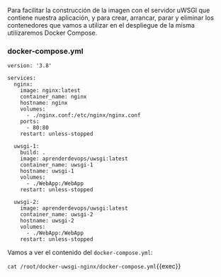 Para facilitar la construcción de la imagen con el servidor uWSGI que contiene nuestra aplicación, y para crear, 
arrancar, parar y eliminar los contenedores que vamos a utilizar en el despliegue de la misma utilizaremos Docker 
Compose.

### docker-compose.yml
```
version: '3.8'
 
services:
  nginx:
    image: nginx:latest
    container_name: nginx
    hostname: nginx
    volumes:
      - ./nginx.conf:/etc/nginx/nginx.conf
    ports:
      - 80:80
    restart: unless-stopped
 
  uwsgi-1:
    build: .
    image: aprenderdevops/uwsgi:latest
    container_name: uwsgi-1
    hostname: uwsgi-1
    volumes:
      - ./WebApp:/WebApp
    restart: unless-stopped
 
  uwsgi-2:
    image: aprenderdevops/uwsgi:latest
    container_name: uwsgi-2
    hostname: uwsgi-2
    volumes:
      - ./WebApp:/WebApp
    restart: unless-stopped
```

Vamos a ver el contenido del `docker-compose.yml`:

`cat /root/docker-uwsgi-nginx/docker-compose.yml`{{exec}}